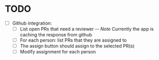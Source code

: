 # TODO

- [ ] Github integration:
  - [ ] List open PRs that need a reviewer
  -- *Note* Currently the app is caching the response from github
  - [ ] For each person: list PRs that they are assigned to
  - [ ] The assign button should assign to the selected PR(s)
  - [ ] Modify assignment for each person